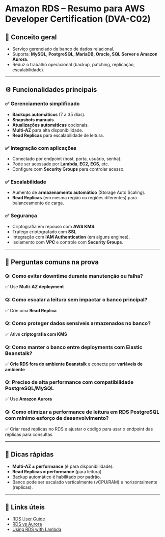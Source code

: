 # Amazon RDS – Resumo para AWS Developer Certification (DVA-C02)

## 🧠 Conceito geral
- Serviço gerenciado de banco de dados relacional.
- Suporta: **MySQL, PostgreSQL, MariaDB, Oracle, SQL Server e Amazon Aurora**.
- Reduz o trabalho operacional (backup, patching, replicação, escalabilidade).

---

## ⚙️ Funcionalidades principais

### ✅ Gerenciamento simplificado
- **Backups automáticos** (7 a 35 dias).
- **Snapshots manuais**.
- **Atualizações automáticas** opcionais.
- **Multi-AZ** para alta disponibilidade.
- **Read Replicas** para escalabilidade de leitura.

### ✅ Integração com aplicações
- Conectado por endpoint (host, porta, usuário, senha).
- Pode ser acessado por **Lambda, EC2, ECS**, etc.
- Configure com **Security Groups** para controlar acesso.

### ✅ Escalabilidade
- Aumento de **armazenamento automático** (Storage Auto Scaling).
- **Read Replicas** (em mesma região ou regiões diferentes) para balanceamento de carga.

### ✅ Segurança
- Criptografia em repouso com **AWS KMS**.
- Tráfego criptografado com **SSL**.
- Integração com **IAM Authentication** (em alguns engines).
- Isolamento com **VPC** e controle com **Security Groups**.

---

## 🧪 Perguntas comuns na prova

### Q: Como evitar downtime durante manutenção ou falha?
✅ Use **Multi-AZ deployment**

### Q: Como escalar a leitura sem impactar o banco principal?
✅ Crie uma **Read Replica**

### Q: Como proteger dados sensíveis armazenados no banco?
✅ Ative **criptografia com KMS**

### Q: Como manter o banco entre deployments com Elastic Beanstalk?
✅ **Crie RDS fora do ambiente Beanstalk** e conecte por **variáveis de ambiente**

### Q: Preciso de alta performance com compatibilidade PostgreSQL/MySQL
✅ Use **Amazon Aurora**

### Q: Como otimizar a performance de leitura em RDS PostgreSQL com mínimo esforço de desenvolvimento?
✅ Criar read replicas no RDS e ajustar o código para usar o endpoint das réplicas para consultas.

---

## 📌 Dicas rápidas
- **Multi-AZ ≠ performance** (é para disponibilidade).
- **Read Replicas = performance** (para leitura).
- Backup automático é habilitado por padrão.
- Banco pode ser escalado verticalmente (vCPU/RAM) e horizontalmente (replicas).

---

## 🔗 Links úteis
- [RDS User Guide](https://docs.aws.amazon.com/AmazonRDS/latest/UserGuide/Welcome.html)
- [RDS vs Aurora](https://docs.aws.amazon.com/AmazonRDS/latest/AuroraUserGuide/aurora-compare.html)
- [Using RDS with Lambda](https://docs.aws.amazon.com/lambda/latest/dg/services-rds-tutorial.html)
